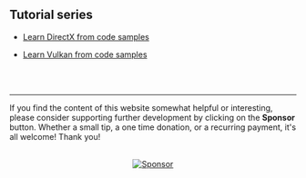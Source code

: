 ## Tutorial series

- [Learn DirectX from code samples](/docs/LearnDirectX/LearnDirectX)

- [Learn Vulkan from code samples](/docs/LearnVulkan/LearnVulkan)

<br>

<br>

***
If you find the content of this website somewhat helpful or interesting, please consider supporting further development by clicking on the **Sponsor** button.  Whether a small tip, a one time donation, or a recurring payment, it's all welcome! Thank you!<br><br>
<p align="center">
 <a href="https://github.com/sponsors/PAMinerva">
         <img alt="Sponsor" src="https://paminerva.github.io/docs/LearnDirectX/images/sponsor.PNG">
      </a>
</p><br>
